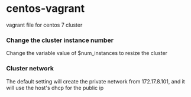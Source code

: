 # centos-vagrant
vagrant file for centos 7 cluster


### Change the cluster instance number
Change the variable value of $num_instances to resize the cluster

### Cluster network
The default setting will create the private network from 172.17.8.101, and it will use the host's dhcp for the public ip

